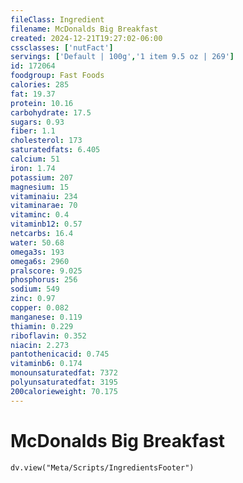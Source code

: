 ```yaml
---
fileClass: Ingredient
filename: McDonalds Big Breakfast
created: 2024-12-21T19:27:02-06:00
cssclasses: ['nutFact']
servings: ['Default | 100g','1 item 9.5 oz | 269']
id: 172064
foodgroup: Fast Foods
calories: 285
fat: 19.37
protein: 10.16
carbohydrate: 17.5
sugars: 0.93
fiber: 1.1
cholesterol: 173
saturatedfats: 6.405
calcium: 51
iron: 1.74
potassium: 207
magnesium: 15
vitaminaiu: 234
vitaminarae: 70
vitaminc: 0.4
vitaminb12: 0.57
netcarbs: 16.4
water: 50.68
omega3s: 193
omega6s: 2960
pralscore: 9.025
phosphorus: 256
sodium: 549
zinc: 0.97
copper: 0.082
manganese: 0.119
thiamin: 0.229
riboflavin: 0.352
niacin: 2.273
pantothenicacid: 0.745
vitaminb6: 0.174
monounsaturatedfat: 7372
polyunsaturatedfat: 3195
200calorieweight: 70.175
---
```


# McDonalds Big Breakfast

```dataviewjs
dv.view("Meta/Scripts/IngredientsFooter")
```